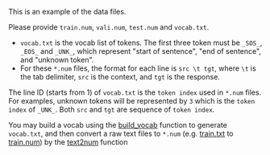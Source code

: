 This is an example of the data files. 

Please provide `train.num`, `vali.num`, `test.num` and `vocab.txt`.
* `vocab.txt` is the vocab list of tokens. The first three token must be `_SOS_`, `_EOS_` and `_UNK_`, which represent "start of sentence", "end of sentence", and "unknown token".
* For these `*.num` files, the format for each line is `src \t tgt`, where `\t` is the tab delimiter, `src` is the context, and `tgt` is the response. 

The line ID (starts from 1) of `vocab.txt` is the `token index` used in `*.num` files. For examples, unknown tokens will be represented by `3` which is the `token index` of `_UNK_`. 
Both `src` and `tgt` are sequence of `token index`. 

You may build a vocab using the [build_vocab](https://github.com/golsun/NLP-tools/blob/master/data_prepare.py#L266) function to generate `vocab.txt`,
and then convert a raw text files to `*.num` 
(e.g. [train.txt](https://github.com/golsun/SpaceFusion/blob/master/data/toy/train.txt) to [train.num](https://github.com/golsun/SpaceFusion/blob/master/data/toy/train.num))
by the [text2num](https://github.com/golsun/NLP-tools/blob/master/data_prepare.py#L381) function
